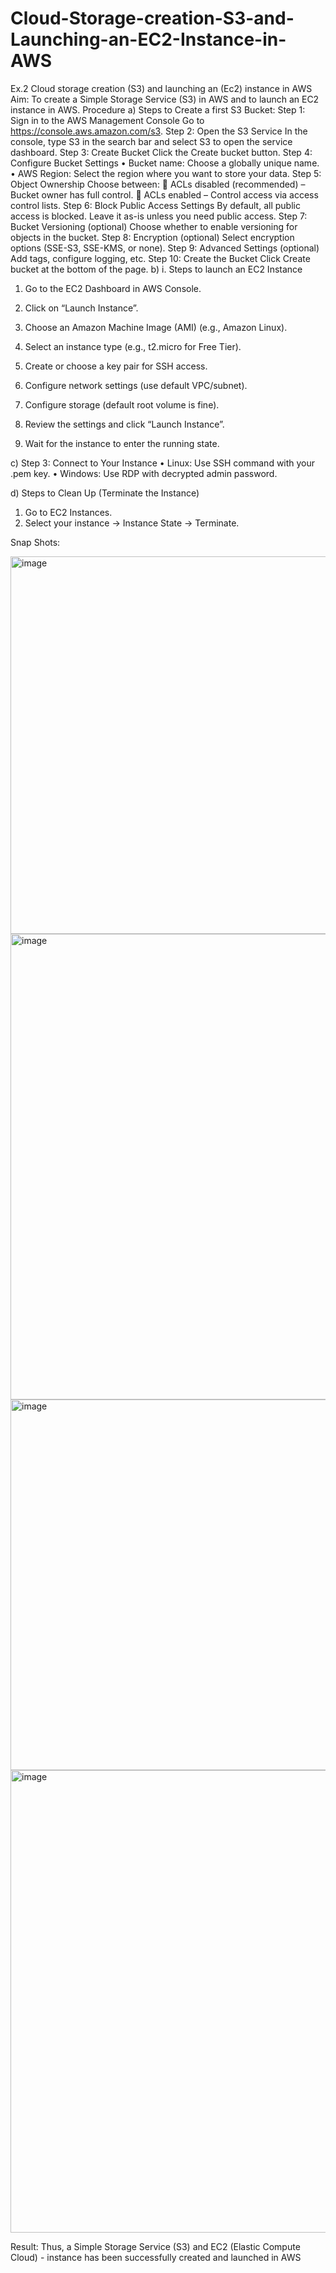 # Cloud-Storage-creation-S3-and-Launching-an-EC2-Instance-in-AWS
Ex.2 Cloud storage creation (S3) and launching an (Ec2) instance in AWS
Aim:
To create a Simple Storage Service (S3) in AWS and to launch an EC2 instance in AWS. 
Procedure
a)	Steps to Create a first S3 Bucket:
Step 1: Sign in to the AWS Management Console
Go to https://console.aws.amazon.com/s3.
Step 2: Open the S3 Service
In the console, type S3 in the search bar and select S3 to open the service dashboard.
Step 3: Create Bucket
Click the Create bucket button.
Step 4: Configure Bucket Settings
•	Bucket name: Choose a globally unique name.
•	AWS Region: Select the region where you want to store your data.
Step 5: Object Ownership
Choose between:
	ACLs disabled (recommended) – Bucket owner has full control.
	ACLs enabled – Control access via access control lists.
Step 6: Block Public Access Settings
By default, all public access is blocked. Leave it as-is unless you need public access.
Step 7: Bucket Versioning (optional)
Choose whether to enable versioning for objects in the bucket.
Step 8: Encryption (optional)
Select encryption options (SSE-S3, SSE-KMS, or none).
Step 9: Advanced Settings (optional)
Add tags, configure logging, etc.
Step 10: Create the Bucket
Click Create bucket at the bottom of the page.
b)	i. Steps to launch an EC2 Instance
1.	Go to the EC2 Dashboard in AWS Console.
2.	Click on “Launch Instance”.
3.	Choose an Amazon Machine Image (AMI) (e.g., Amazon Linux).
4.	Select an instance type (e.g., t2.micro for Free Tier).

5.	Create or choose a key pair for SSH access.
6.	Configure network settings (use default VPC/subnet).
7.	Configure storage (default root volume is fine).
8.	Review the settings and click “Launch Instance”.
9.	Wait for the instance to enter the running state.

c)	Step 3: Connect to Your Instance
•	Linux: Use SSH command with your .pem key.
•	Windows: Use RDP with decrypted admin password.

d)	Steps to Clean Up (Terminate the Instance)
1.	Go to EC2 Instances.
2.	Select your instance → Instance State → Terminate.


Snap Shots:


 <img width="1142" height="604" alt="image" src="https://github.com/user-attachments/assets/6e520aa0-8462-4ced-bd2a-86672eaa5b94" />

<img width="1438" height="745" alt="image" src="https://github.com/user-attachments/assets/5fe50afe-2963-4271-abd7-9d0ed4da7f3c" />


<img width="1152" height="593" alt="image" src="https://github.com/user-attachments/assets/069f8a6e-148b-4675-90d6-4be2c06af237" />


<img width="1432" height="740" alt="image" src="https://github.com/user-attachments/assets/4c7d6656-4036-443d-8adc-1eeaa2e0ed6f" />























Result:
Thus, a Simple Storage Service (S3) and EC2 (Elastic Compute Cloud) - instance has been successfully created and launched in AWS
 
